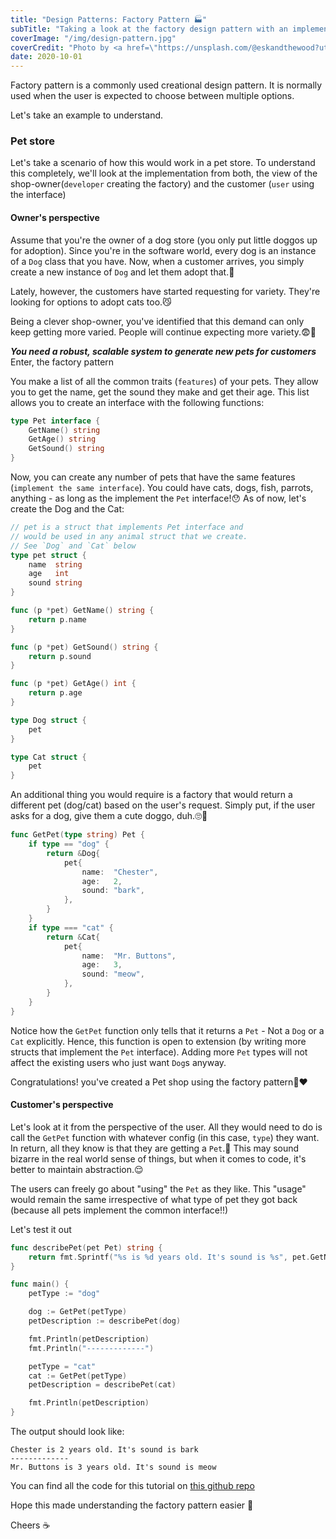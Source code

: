 ```yaml
---
title: "Design Patterns: Factory Pattern 🏭"
subTitle: "Taking a look at the factory design pattern with an implementation in go"
coverImage: "/img/design-pattern.jpg"
coverCredit: "Photo by <a href=\"https://unsplash.com/@eskandthewood?utm_source=unsplash&amp;utm_medium=referral&amp;utm_content=creditCopyText\">Silvio Kundt</a> on <a href=\"https://unsplash.com/s/photos/pattern?utm_source=unsplash&amp;utm_medium=referral&amp;utm_content=creditCopyText\">Unsplash</a>"
date: 2020-10-01
---
```


Factory pattern is a commonly used creational design pattern. It is normally used when the user is expected to choose between multiple options.

Let's take an example to understand.

### Pet store

Let's take a scenario of how this would work in a pet store. To understand this completely, we'll look at the implementation from both, the view of the shop-owner(`developer` creating the factory) and the customer (`user` using the interface)

#### Owner's perspective

Assume that you're the owner of a dog store (you only put little doggos up for adoption). Since you're in the software world, every dog is an instance of a `Dog` class that you have. Now, when a customer arrives, you simply create a new instance of `Dog` and let them adopt that.🐶

Lately, however, the customers have started requesting for variety. They're looking for options to adopt cats too.😼

Being a clever shop-owner, you've identified that this demand can only keep getting more varied. People will continue expecting more variety.😨😤

**_You need a robust, scalable system to generate new pets for customers_**
Enter, the factory pattern

You make a list of all the common traits (`features`) of your pets. They allow you to get the name, get the sound they make and get their age. This list allows you to create an interface with the following functions:

```go
type Pet interface {
    GetName() string
    GetAge() string
    GetSound() string
}
```

Now, you can create any number of pets that have the same features (`implement the same interface`). You could have cats, dogs, fish, parrots, anything - as long as the implement the `Pet` interface!😯 As of now, let's create the Dog and the Cat:

```go
// pet is a struct that implements Pet interface and
// would be used in any animal struct that we create.
// See `Dog` and `Cat` below
type pet struct {
    name  string
    age   int
    sound string
}

func (p *pet) GetName() string {
    return p.name
}

func (p *pet) GetSound() string {
    return p.sound
}

func (p *pet) GetAge() int {
    return p.age
}

type Dog struct {
    pet
}

type Cat struct {
    pet
}
```

An additional thing you would require is a factory that would return a different pet (dog/cat) based on the user's request. Simply put, if the user asks for a dog, give them a cute doggo, duh.🙄🦮

```go
func GetPet(type string) Pet {
    if type == "dog" {
        return &Dog{
            pet{
                name:  "Chester",
                age:   2,
                sound: "bark",
            },
        }
    }
    if type === "cat" {
        return &Cat{
            pet{
                name:  "Mr. Buttons",
                age:   3,
                sound: "meow",
            },
        }
    }
}
```

Notice how the `GetPet` function only tells that it returns a `Pet` - Not a `Dog` or a `Cat` explicitly. Hence, this function is open to extension (by writing more structs that implement the `Pet` interface). Adding more `Pet` types will not affect the existing users who just want `Dog`s anyway.

Congratulations! you've created a Pet shop using the factory pattern🎉❤️

#### Customer's perspective

Let's look at it from the perspective of the user. All they would need to do is call the `GetPet` function with whatever config (in this case, `type`) they want. In return, all they know is that they are getting a `Pet`.🤔 This may sound bizarre in the real world sense of things, but when it comes to code, it's better to maintain abstraction.😌

The users can freely go about "using" the `Pet` as they like. This "usage" would remain the same irrespective of what type of pet they got back (because all pets implement the common interface!!)

Let's test it out

```go
func describePet(pet Pet) string {
    return fmt.Sprintf("%s is %d years old. It's sound is %s", pet.GetName(), pet.GetAge(), pet.GetSound())
}

func main() {
    petType := "dog"

    dog := GetPet(petType)
    petDescription := describePet(dog)

    fmt.Println(petDescription)
    fmt.Println("-------------")

    petType = "cat"
    cat := GetPet(petType)
    petDescription = describePet(cat)

    fmt.Println(petDescription)
}
```

The output should look like:

```text
Chester is 2 years old. It's sound is bark
-------------
Mr. Buttons is 3 years old. It's sound is meow
```

You can find all the code for this tutorial on [this github repo](https://github.com/shubhamzanwar/design-patterns)

Hope this made understanding the factory pattern easier 🚀

Cheers ☕️

